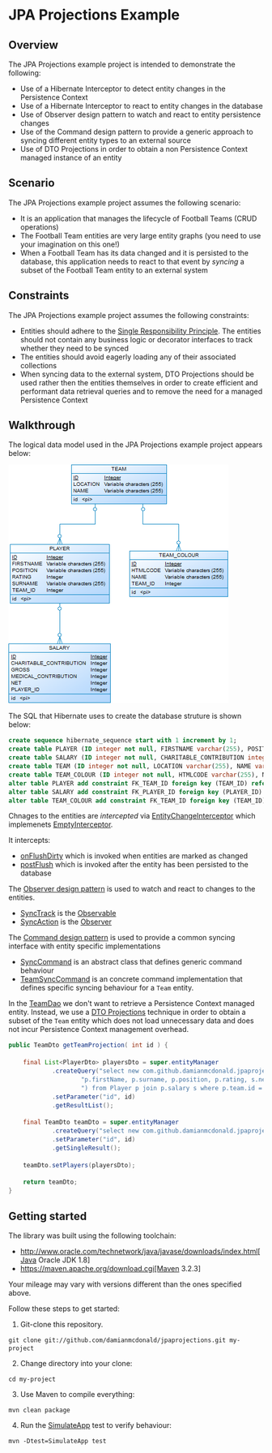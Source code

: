 JPA Projections Example
===================

Overview
-----------

The JPA Projections example project is intended to demonstrate the following:
* Use of a Hibernate Interceptor to detect entity changes in the Persistence Context
* Use of a Hibernate Interceptor to react to entity changes in the database
* Use of Observer design pattern to watch and react to entity persistence changes
* Use of the Command design pattern to provide a generic approach to syncing different entity types to an external source
* Use of DTO Projections in order to obtain a non Persistence Context managed instance of an entity

Scenario
-----------

The JPA Projections example project assumes the following scenario:
* It is an application that manages the lifecycle of Football Teams (CRUD operations)
* The Football Team entities are very large entity graphs (you need to use your imagination on this one!)
* When a Football Team has its data changed and it is persisted to the database, this application needs to react to that event by *syncing* a subset of the Football Team entity to an external system

Constraints
-----------

The JPA Projections example project assumes the following constraints:
* Entities should adhere to the [Single Responsibility Principle](https://en.wikipedia.org/wiki/Single_responsibility_principle). The entities should not contain any business logic or decorator interfaces to track whether they need to be synced
* The entities should avoid eagerly loading any of their associated collections
* When syncing data to the external system, DTO Projections should be used rather then the entities themselves in order to create efficient and performant data retrieval queries and to remove the need for a managed Persistence Context

Walkthrough
-----------
The logical data model used in the JPA Projections example project appears below:

![Logical Data Model](images/logical-data-model.png)

The SQL that Hibernate uses to create the database struture is shown below:

```SQL
create sequence hibernate_sequence start with 1 increment by 1;
create table PLAYER (ID integer not null, FIRSTNAME varchar(255), POSITION varchar(255), RATING integer, SURNAME varchar(255), TEAM_ID integer, primary key (ID));
create table SALARY (ID integer not null, CHARITABLE_CONTRIBUTION integer, GROSS integer, MEDICAL_CONTRIBUTION integer, NET integer, PLAYER_ID integer, primary key (ID));
create table TEAM (ID integer not null, LOCATION varchar(255), NAME varchar(255), primary key (ID));
create table TEAM_COLOUR (ID integer not null, HTMLCODE varchar(255), NAME varchar(255), TEAM_ID integer, primary key (ID));
alter table PLAYER add constraint FK_TEAM_ID foreign key (TEAM_ID) references TEAM;
alter table SALARY add constraint FK_PLAYER_ID foreign key (PLAYER_ID) references PLAYER;
alter table TEAM_COLOUR add constraint FK_TEAM_ID foreign key (TEAM_ID) references TEAM;
```

Chnages to the entities are *intercepted* via [EntityChangeInterceptor](https://github.com/damianmcdonald/jpaprojections/blob/master/src/main/java/com/github/damianmcdonald/jpaprojections/interceptor/EntityChangeInterceptor.java) which implemenets [EmptyInterceptor](https://docs.jboss.org/hibernate/orm/5.2/javadocs/org/hibernate/EmptyInterceptor.html).

It intercepts:

* [onFlushDirty](https://docs.jboss.org/hibernate/orm/5.2/javadocs/org/hibernate/EmptyInterceptor.html#onFlushDirty-java.lang.Object-java.io.Serializable-java.lang.Object:A-java.lang.Object:A-java.lang.String:A-org.hibernate.type.Type:A-) which is invoked when entities are marked as changed
* [postFlush](https://docs.jboss.org/hibernate/orm/5.2/javadocs/org/hibernate/EmptyInterceptor.html#postFlush-java.util.Iterator-) which is invoked after the entity has been persisted to the database

The [Observer design pattern](https://en.wikipedia.org/wiki/Observer_pattern) is used to watch and react to changes to the entities.

* [SyncTrack](https://github.com/damianmcdonald/jpaprojections/blob/master/src/main/java/com/github/damianmcdonald/jpaprojections/sync/SyncTrack.java) is the [Observable](https://docs.oracle.com/javase/8/docs/api/java/util/Observable.html)
* [SyncAction](https://github.com/damianmcdonald/jpaprojections/blob/master/src/main/java/com/github/damianmcdonald/jpaprojections/sync/SyncAction.java) is the [Observer](https://docs.oracle.com/javase/8/docs/api/java/util/Observer.html)

The [Command design pattern](https://en.wikipedia.org/wiki/Command_pattern) is used to provide a common syncing interface with entity specific implementations

* [SyncCommand](https://github.com/damianmcdonald/jpaprojections/blob/master/src/main/java/com/github/damianmcdonald/jpaprojections/sync/SyncCommand.java) is an abstract class that defines generic command behaviour
* [TeamSyncCommand](https://github.com/damianmcdonald/jpaprojections/blob/master/src/main/java/com/github/damianmcdonald/jpaprojections/sync/TeamSyncCommand.java) is an concrete command implementation that defines specific syncing behaviour for a ``Team`` entity.

In the [TeamDao](https://github.com/damianmcdonald/jpaprojections/blob/master/src/main/java/com/github/damianmcdonald/jpaprojections/dao/TeamDao.java) we don't want to retrieve a Persistence Context managed entity. Instead, we use a [DTO Projections](https://vladmihalcea.com/the-best-way-to-map-a-projection-query-to-a-dto-with-jpa-and-hibernate/) technique in order to obtain a subset of the `Team` entity which does not load unnecessary data and does not incur Persistence Context management overhead.

```java
public TeamDto getTeamProjection( int id ) {

    final List<PlayerDto> playersDto = super.entityManager
            .createQuery("select new com.github.damianmcdonald.jpaprojections.dto.PlayerDto(" +
                    "p.firstName, p.surname, p.position, p.rating, s.net, s.charitableContribution" +
                    ") from Player p join p.salary s where p.team.id = :id and p.rating > 92", PlayerDto.class)
            .setParameter("id", id)
            .getResultList();

    final TeamDto teamDto = super.entityManager
            .createQuery("select new com.github.damianmcdonald.jpaprojections.dto.TeamDto(t.name, t.location) from Team t where t.id = :id", TeamDto.class)
            .setParameter("id", id)
            .getSingleResult();

    teamDto.setPlayers(playersDto);

    return teamDto;
}
```

Getting started
-----------------

The library was built using the following toolchain:

* http://www.oracle.com/technetwork/java/javase/downloads/index.html[Java Oracle JDK 1.8]
* https://maven.apache.org/download.cgi[Maven 3.2.3]

Your mileage may vary with versions different than the ones specified above.

Follow these steps to get started:

1) Git-clone this repository.

```
git clone git://github.com/damianmcdonald/jpaprojections.git my-project

```

2) Change directory into your clone:

```
cd my-project
```

3) Use Maven to compile everything:

```
mvn clean package
```

4) Run the [SimulateApp](https://github.com/damianmcdonald/jpaprojections/blob/master/src/test/java/com/github/damianmcdonald/jpaprojections/SimulateApp.java) test to verify behaviour:

```
mvn -Dtest=SimulateApp test
```
